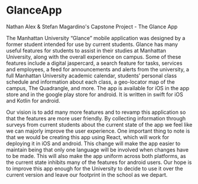 # GlanceApp
Nathan Alex &amp; Stefan Magardino's Capstone Project - The Glance App

The Manhattan University “Glance” mobile application was designed by a former student intended for use by current students. Glance has many useful features for students to assist in their studies at Manhattan University, along with the overall experience on campus. Some of these features include a digital jaspercard, a search feature for tasks, services and employees, a feed for announcements and alerts from the university, a full Manhattan University academic calendar, students’ personal class schedule and information about each class, a geo-locator map of the campus, The Quadrangle, and more. The app is available for iOS in the app store and in the google play store for android. It is written in swift for iOS and Kotlin for android.

Our vision is to add many more features and to revamp this application so that the features are more user friendly. By collecting information through surveys from current students about the current state of the app we feel like we can majorly improve the user experience. One important thing to note is that we would be creating this app using React, which will work for deploying it in iOS and android. This change will make the app easier to maintain being that only one language will be involved when changes have to be made. This will also make the app uniform across both platforms, as the current state inhibits many of the features for android users. Our hope is to improve this app enough for the University to decide to use it over the current version and leave our footprint in the school as we depart.
